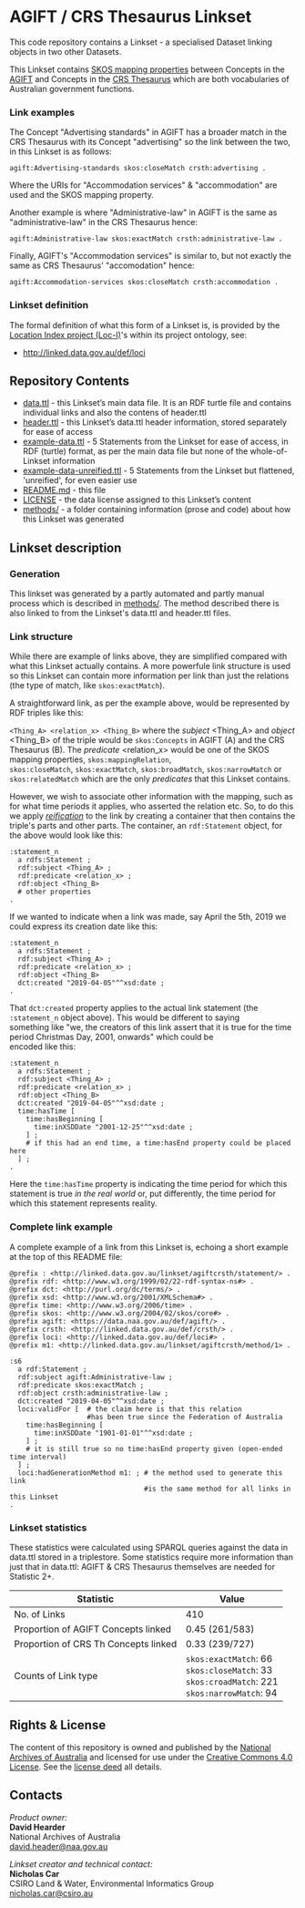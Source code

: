 # AGIFT / CRS Thesaurus Linkset
This code repository contains a Linkset - a specialised Dataset linking objects in two other Datasets.

This Linkset contains [SKOS mapping properties](https://www.w3.org/TR/skos-reference/#mapping) between Concepts in the [AGIFT](http://data.naa.gov.au/def/agift) and Concepts in the [CRS Thesaurus](https://github.com/CSIRO-enviro-informatics/crsth) which are both vocabularies of Australian government functions.

### Link examples
The Concept "Advertising standards" in AGIFT has a broader match in the CRS Thesaurus with its Concept "advertising" so the link between the two, in this Linkset is as follows:

`agift:Advertising-standards skos:closeMatch crsth:advertising .`

Where the URIs for "Accommodation services" & "accommodation" are used and the SKOS mapping property.

Another example is where "Administrative-law" in AGIFT is the same as "administrative-law" in the CRS Thesaurus hence:

`agift:Administrative-law skos:exactMatch crsth:administrative-law .`

Finally, AGIFT's "Accommodation services" is similar to, but not exactly the same as CRS Thesaurus' "accomodation" hence:

`agift:Accommodation-services skos:closeMatch crsth:accommodation .`


### Linkset definition
The formal definition of what this form of a Linkset is, is provided by the [Location Index project (Loc-I)](http://locationindex.org/)'s within its project ontology, see:

* http://linked.data.gov.au/def/loci


## Repository Contents  
* [data.ttl](data.ttl) - this Linkset’s main data file. It is an RDF turtle file and contains individual links and also the contens of header.ttl
* [header.ttl](header.ttl) - this Linkset’s data.ttl header information, stored separately for ease of access
* [example-data.ttl](example-data.ttl) - 5 Statements from the Linkset for ease of access, in RDF (turtle) format, as per the main data file but none of the whole-of-Linkset information
* [example-data-unreified.ttl](example-data-unreified.ttl) - 5 Statements from the Linkset but flattened, 'unreified', for even easier use
* [README.md](README.md) - this file
* [LICENSE](LICENSE) - the data license assigned to this Linkset’s content
* [methods/](methods/) - a folder containing information (prose and code) about how this Linkset was generated


## Linkset description

### Generation
This linkset was generated by a partly automated and partly manual process which is described in [methods/](methods/). The method described
there is also linked to from the Linkset's data.ttl and header.ttl files.

### Link structure
While there are example of links above, they are simplified compared with what this Linkset actually contains. A more powerfule link
structure is used so this Linkset can contain more information per link than just the relations (the type of match, like `skos:exactMatch`).

A straightforward link, as per the example above, would be represented by RDF triples like this:

`<Thing_A> <relation_x> <Thing_B>` where the *subject* <Thing_A> and *object* <Thing_B> of the triple would be `skos:Concepts` in AGIFT (A)
and the CRS Thesaurus (B). The *predicate* <relation_x> would be one of the SKOS mapping properties, `skos:mappingRelation`,  
`skos:closeMatch`, `skos:exactMatch`, `skos:broadMatch`, `skos:narrowMatch` or `skos:relatedMatch` which are the only *predicates* that this
Linkset contains.

However, we wish to associate other information with the mapping, such as for what time periods it applies, who asserted the relation etc.
So, to do this we apply *[reification](http://patterns.dataincubator.org/book/reified-statement.html)* to the link by creating a container
that then contains the triple's parts and other parts. The container, an `rdf:Statement` object, for the above would look like this:

```
:statement_n
  a rdfs:Statement ;
  rdf:subject <Thing_A> ;
  rdf:predicate <relation_x> ;
  rdf:object <Thing_B>
  # other properties
.  
```

If we wanted to indicate when a link was made, say April the 5th, 2019 we could express its creation date like this:

```
:statement_n
  a rdfs:Statement ;
  rdf:subject <Thing_A> ;
  rdf:predicate <relation_x> ;
  rdf:object <Thing_B>
  dct:created "2019-04-05"^^xsd:date ;
.  
```

That `dct:created` property applies to the actual link statement (the `:statement_n` object above). This would be different to saying  
something like "we, the creators of this link assert that it is true for the time period Christmas Day, 2001, onwards" which could be  
encoded like this:

```
:statement_n
  a rdfs:Statement ;
  rdf:subject <Thing_A> ;
  rdf:predicate <relation_x> ;
  rdf:object <Thing_B>
  dct:created "2019-04-05"^^xsd:date ;
  time:hasTime [
    time:hasBeginning [
      time:inXSDDate "2001-12-25"^^xsd:date ;
    ] ;
    # if this had an end time, a time:hasEnd property could be placed here
  ] ;
.  
```

Here the `time:hasTime` property is indicating the time period for which this statement is true *in the real world* or, put differently,
the time period for which this statement represents reality.

### Complete link example
A complete example of a link from this Linkset is, echoing a short example at the top of this README file:

```
@prefix : <http://linked.data.gov.au/linkset/agiftcrsth/statement/> .
@prefix rdf: <http://www.w3.org/1999/02/22-rdf-syntax-ns#> .
@prefix dct: <http://purl.org/dc/terms/> .
@prefix xsd: <http://www.w3.org/2001/XMLSchema#> .
@prefix time: <http://www.w3.org/2006/time> .
@prefix skos: <http://www.w3.org/2004/02/skos/core#> .
@prefix agift: <https://data.naa.gov.au/def/agift/> .
@prefix crsth: <http://linked.data.gov.au/def/crsth/> .
@prefix loci: <http://linked.data.gov.au/def/loci#> .
@prefix m1: <http://linked.data.gov.au/linkset/agiftcrsth/method/1> .

:s6
  a rdf:Statement ;
  rdf:subject agift:Administrative-law ;
  rdf:predicate skos:exactMatch ;
  rdf:object crsth:administrative-law ;
  dct:created "2019-04-05"^^xsd:date ;
  loci:validFor [  # the claim here is that this relation
                   #has been true since the Federation of Australia
    time:hasBeginning [
      time:inXSDDate "1901-01-01"^^xsd:date ;
    ] ;
    # it is still true so no time:hasEnd property given (open-ended time interval)
  ] ;
  loci:hadGenerationMethod m1: ; # the method used to generate this link
                                 #is the same method for all links in this Linkset
.
```

### Linkset statistics
These statistics were calculated using SPARQL queries against the data in data.ttl stored in a triplestore. Some statistics require more information than just that in data.ttl: AGIFT & CRS Thesaurus themselves are needed for Statistic 2+.

**Statistic** | **Value**
-- | --
No. of Links | 410
Proportion of AGIFT Concepts linked | 0.45 (261/583)
Proportion of CRS Th Concepts linked | 0.33 (239/727)
Counts of Link type | `skos:exactMatch`: 66<br /> `skos:closeMatch`: 33<br /> `skos:croadMatch`: 221<br /> `skos:narrowMatch`: 94


## Rights & License
The content of this repository is owned and published by the [National Archives of Australia](http://naa.gov.au) and licensed for use under the [Creative Commons 4.0 License](https://creativecommons.org/licenses/by/4.0/). See the [license deed](LICENSE) all details.


## Contacts
*Product owner:*  
**David Hearder**  
National Archives of Australia  
<david.header@naa.gov.au>  

*Linkset creator and technical contact:*  
**Nicholas Car**  
CSIRO Land & Water, Environmental Informatics Group  
<nicholas.car@csiro.au>  

